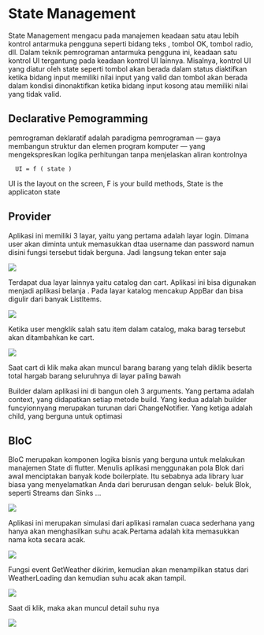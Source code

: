 # State Management

State Management mengacu pada manajemen keadaan satu atau lebih kontrol antarmuka pengguna seperti bidang teks , tombol OK, tombol radio,
dll. Dalam teknik pemrograman antarmuka pengguna ini, keadaan satu kontrol UI tergantung pada keadaan kontrol UI lainnya. Misalnya, 
kontrol UI yang diatur oleh state seperti tombol akan berada dalam status diaktifkan ketika bidang input memiliki nilai input yang valid
dan tombol akan berada dalam kondisi dinonaktifkan ketika bidang input kosong atau memiliki nilai yang tidak valid.

## Declarative Pemogramming

pemrograman deklaratif adalah paradigma pemrograman — gaya membangun struktur dan elemen program komputer — yang mengekspresikan logika
perhitungan tanpa menjelaskan aliran kontrolnya

      UI = f ( state )

UI is the layout on the screen,
F is your build methods,
State is the applicaton state

## Provider

Aplikasi ini memiliki 3 layar, yaitu yang pertama adalah layar login. Dimana user akan diminta untuk memasukkan dtaa username dan 
password namun disini fungsi tersebut tidak berguna. Jadi langsung tekan enter saja

<img src="prov1.jpg">

Terdapat dua layar lainnya yaitu catalog dan cart. Aplikasi ini bisa digunakan menjadi aplikasi belanja . Pada layar katalog mencakup
AppBar dan bisa digulir dari banyak ListItems.

<img src="prov2.jpg">

Ketika user mengklik salah satu item dalam catalog, maka barag tersebut akan ditambahkan ke cart. 

<img src="prov3.jpg">

Saat cart di klik maka akan muncul barang barang yang telah diklik beserta total hargab barang seluruhnya di layar paling bawah

Builder dalam aplikasi ini di bangun oleh 3 arguments. Yang pertama adalah context, yang didapatkan setiap metode build.
Yang kedua adalah builder funcyionnyang merupakan turunan dari ChangeNotifier.
Yang ketiga adalah child, yang berguna untuk optimasi

## BloC

BloC merupakan komponen logika bisnis yang berguna untuk melakukan manajemen State di flutter. Menulis aplikasi menggunakan pola Blok 
dari awal menciptakan banyak kode boilerplate. Itu sebabnya ada library luar biasa yang menyelamatkan Anda dari berurusan dengan seluk-
beluk Blok, seperti Streams dan Sinks ...

<img src="bloc0.jpg">

Aplikasi ini merupakan simulasi dari aplikasi ramalan cuaca sederhana yang hanya akan menghasilkan suhu acak.Pertama adalah kita memasukkan nama kota secara acak. 

<img src="bloc1.jpg">

Fungsi event GetWeather dikirim, kemudian akan menampilkan status dari WeatherLoading dan kemudian suhu acak akan tampil.

<img src="bloc2.jpg">

Saat di klik, maka akan muncul detail suhu nya

<img src="bloc3.jpg">
